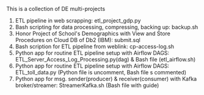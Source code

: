 This is a collection of DE multi-projects
1. ETL pipeline in web scrapping: etl_project_gdp.py
2. Bash scripting for data processing, compressing, backing up: backup.sh
3. Honor Project of School's Demographics with View and Store Procedures on Cloud DB of Db2 (IBM): submit.sql
4. Bash scription for ETL pipeline from weblink: cp-access-log.sh
5. Python app for routine ETL pipeline setup with Airflow DAGS: ETL_Server_Access_Log_Processing.py(dag) & Bash file (etl_airflow.sh)
6. Python app for routine ETL pipeline setup with Airflow DAGS: ETL_toll_data.py (Python file is uncomment, Bash file s commented)
7. Python app for msg. sender(producer) & receiver(consumer) with Kafka broker/streamer: StreamerKafka.sh (Bash file with guide)
